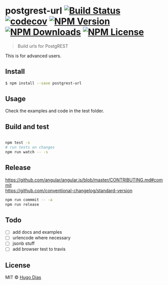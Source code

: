 # postgrest-url [![Build Status](https://travis-ci.org/hugomrdias/postgrest-url.svg?branch=master)](https://travis-ci.org/hugomrdias/postgrest-url) [![codecov](https://codecov.io/gh/hugomrdias/postgrest-url/branch/master/graph/badge.svg)](https://codecov.io/gh/hugomrdias/postgrest-url) [![NPM Version](https://img.shields.io/npm/v/postgrest-url.svg)](https://www.npmjs.com/package/postgrest-url) [![NPM Downloads](https://img.shields.io/npm/dt/postgrest-url.svg)](https://www.npmjs.com/package/postgrest-url) [![NPM License](https://img.shields.io/npm/l/postgrest-url.svg)](https://www.npmjs.com/package/postgrest-url) 
> Build urls for PostgREST

This is for advanced users.


## Install

```sh
$ npm install --save postgrest-url
```

## Usage
Check the examples and code in the test folder.

## Build and test
```sh

npm test -s
# run tests on changes
npm run watch -- -s
```

## Release
https://github.com/angular/angular.js/blob/master/CONTRIBUTING.md#commit   
https://github.com/conventional-changelog/standard-version

```sh
npm run commmit -- -a
npm run release
```

## Todo
- [ ] add docs and examples
- [ ] urlencode where necessary
- [ ] jsonb stuff   
- [ ] add browser test to travis

## License

MIT © [Hugo Dias](http://hugodias.me)
